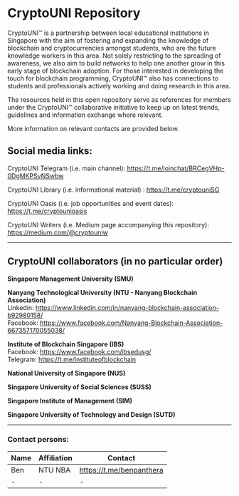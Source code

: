 # CryptoUNI Repository

CryptoUNI™ is a partnership between local educational institutions in Singapore with the aim of fostering and expanding the knowledge of blockchain and cryptocurrencies amongst students, who are the future knowledge workers in this area. Not solely restricting to the spreading of awareness, we also aim to build networks to help one another grow in this early stage of blockchain adoption. For those interested in developing the touch for blockchain programming, CryptoUNI™ also has connections to students and  professionals actively working and doing research in this area.

The resources held in this open repository serve as references for members under the CryptoUNI™ collaborative initiative to keep up on latest trends, guidelines and information exchange where relevant.

More information on relevant contacts are provided below.

## Social media links:

CryptoUNI Telegram (i.e. main channel): https://t.me/joinchat/BRCegVHp-0DgMKPSyNSwbw

CryptoUNI Library (i.e. informational material) : https://t.me/cryptouniSG

CryptoUNI Oasis (i.e. job opportunities and event dates): https://t.me/cryptounioasis

CryptoUNI Writers (i.e. Medium page accompanying this repository): https://medium.com/@cryptouniw

----------------------------------------------

## CryptoUNI collaborators (in no particular order) ##

**Singapore Management University (SMU) <br />**


**Nanyang Technological University (NTU - Nanyang Blockchain Association)<br />**
Linkedin: https://www.linkedin.com/in/nanyang-blockchain-association-b92980158/ <br />
Facebook: https://www.facebook.com/Nanyang-Blockchain-Association-667357170055038/ <br />

**Institute of Blockchain Singapore (IBS) <br />**
Facebook: https://www.facebook.com/ibsedusg/ <br />
Telegram: https://t.me/instituteofblockchain <br />

**National University of Singapore (NUS) <br />**

**Singapore University of Social Sciences (SUSS) <br />**

**Singapore Institute of Management (SIM) <br />**

**Singapore University of Technology and Design (SUTD) <br />**

----------------------------------------------

### Contact persons:

| Name | Affiliation | Contact |
| ------------- | ------------- | ------------- | 
| Ben  | NTU NBA  | https://t.me/benpanthera |
| - | - | - |
